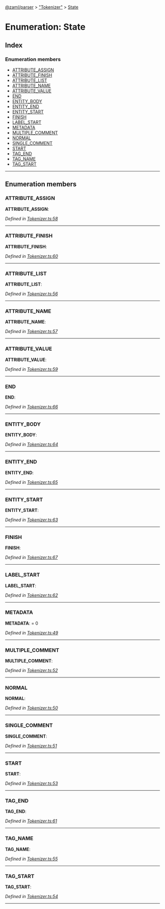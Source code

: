 [@zaml/parser](../README.md) > ["Tokenizer"](../modules/_tokenizer_.md) > [State](../enums/_tokenizer_.state.md)

# Enumeration: State

## Index

### Enumeration members

* [ATTRIBUTE_ASSIGN](_tokenizer_.state.md#attribute_assign)
* [ATTRIBUTE_FINISH](_tokenizer_.state.md#attribute_finish)
* [ATTRIBUTE_LIST](_tokenizer_.state.md#attribute_list)
* [ATTRIBUTE_NAME](_tokenizer_.state.md#attribute_name)
* [ATTRIBUTE_VALUE](_tokenizer_.state.md#attribute_value)
* [END](_tokenizer_.state.md#end)
* [ENTITY_BODY](_tokenizer_.state.md#entity_body)
* [ENTITY_END](_tokenizer_.state.md#entity_end)
* [ENTITY_START](_tokenizer_.state.md#entity_start)
* [FINISH](_tokenizer_.state.md#finish)
* [LABEL_START](_tokenizer_.state.md#label_start)
* [METADATA](_tokenizer_.state.md#metadata)
* [MULTIPLE_COMMENT](_tokenizer_.state.md#multiple_comment)
* [NORMAL](_tokenizer_.state.md#normal)
* [SINGLE_COMMENT](_tokenizer_.state.md#single_comment)
* [START](_tokenizer_.state.md#start)
* [TAG_END](_tokenizer_.state.md#tag_end)
* [TAG_NAME](_tokenizer_.state.md#tag_name)
* [TAG_START](_tokenizer_.state.md#tag_start)

---

## Enumeration members

<a id="attribute_assign"></a>

###  ATTRIBUTE_ASSIGN

**ATTRIBUTE_ASSIGN**: 

*Defined in [Tokenizer.ts:58](https://github.com/nexushubs/zaml-lang/blob/dc16477/packages/zaml-parser/src/Tokenizer.ts#L58)*

___
<a id="attribute_finish"></a>

###  ATTRIBUTE_FINISH

**ATTRIBUTE_FINISH**: 

*Defined in [Tokenizer.ts:60](https://github.com/nexushubs/zaml-lang/blob/dc16477/packages/zaml-parser/src/Tokenizer.ts#L60)*

___
<a id="attribute_list"></a>

###  ATTRIBUTE_LIST

**ATTRIBUTE_LIST**: 

*Defined in [Tokenizer.ts:56](https://github.com/nexushubs/zaml-lang/blob/dc16477/packages/zaml-parser/src/Tokenizer.ts#L56)*

___
<a id="attribute_name"></a>

###  ATTRIBUTE_NAME

**ATTRIBUTE_NAME**: 

*Defined in [Tokenizer.ts:57](https://github.com/nexushubs/zaml-lang/blob/dc16477/packages/zaml-parser/src/Tokenizer.ts#L57)*

___
<a id="attribute_value"></a>

###  ATTRIBUTE_VALUE

**ATTRIBUTE_VALUE**: 

*Defined in [Tokenizer.ts:59](https://github.com/nexushubs/zaml-lang/blob/dc16477/packages/zaml-parser/src/Tokenizer.ts#L59)*

___
<a id="end"></a>

###  END

**END**: 

*Defined in [Tokenizer.ts:66](https://github.com/nexushubs/zaml-lang/blob/dc16477/packages/zaml-parser/src/Tokenizer.ts#L66)*

___
<a id="entity_body"></a>

###  ENTITY_BODY

**ENTITY_BODY**: 

*Defined in [Tokenizer.ts:64](https://github.com/nexushubs/zaml-lang/blob/dc16477/packages/zaml-parser/src/Tokenizer.ts#L64)*

___
<a id="entity_end"></a>

###  ENTITY_END

**ENTITY_END**: 

*Defined in [Tokenizer.ts:65](https://github.com/nexushubs/zaml-lang/blob/dc16477/packages/zaml-parser/src/Tokenizer.ts#L65)*

___
<a id="entity_start"></a>

###  ENTITY_START

**ENTITY_START**: 

*Defined in [Tokenizer.ts:63](https://github.com/nexushubs/zaml-lang/blob/dc16477/packages/zaml-parser/src/Tokenizer.ts#L63)*

___
<a id="finish"></a>

###  FINISH

**FINISH**: 

*Defined in [Tokenizer.ts:67](https://github.com/nexushubs/zaml-lang/blob/dc16477/packages/zaml-parser/src/Tokenizer.ts#L67)*

___
<a id="label_start"></a>

###  LABEL_START

**LABEL_START**: 

*Defined in [Tokenizer.ts:62](https://github.com/nexushubs/zaml-lang/blob/dc16477/packages/zaml-parser/src/Tokenizer.ts#L62)*

___
<a id="metadata"></a>

###  METADATA

**METADATA**:  = 0

*Defined in [Tokenizer.ts:49](https://github.com/nexushubs/zaml-lang/blob/dc16477/packages/zaml-parser/src/Tokenizer.ts#L49)*

___
<a id="multiple_comment"></a>

###  MULTIPLE_COMMENT

**MULTIPLE_COMMENT**: 

*Defined in [Tokenizer.ts:52](https://github.com/nexushubs/zaml-lang/blob/dc16477/packages/zaml-parser/src/Tokenizer.ts#L52)*

___
<a id="normal"></a>

###  NORMAL

**NORMAL**: 

*Defined in [Tokenizer.ts:50](https://github.com/nexushubs/zaml-lang/blob/dc16477/packages/zaml-parser/src/Tokenizer.ts#L50)*

___
<a id="single_comment"></a>

###  SINGLE_COMMENT

**SINGLE_COMMENT**: 

*Defined in [Tokenizer.ts:51](https://github.com/nexushubs/zaml-lang/blob/dc16477/packages/zaml-parser/src/Tokenizer.ts#L51)*

___
<a id="start"></a>

###  START

**START**: 

*Defined in [Tokenizer.ts:53](https://github.com/nexushubs/zaml-lang/blob/dc16477/packages/zaml-parser/src/Tokenizer.ts#L53)*

___
<a id="tag_end"></a>

###  TAG_END

**TAG_END**: 

*Defined in [Tokenizer.ts:61](https://github.com/nexushubs/zaml-lang/blob/dc16477/packages/zaml-parser/src/Tokenizer.ts#L61)*

___
<a id="tag_name"></a>

###  TAG_NAME

**TAG_NAME**: 

*Defined in [Tokenizer.ts:55](https://github.com/nexushubs/zaml-lang/blob/dc16477/packages/zaml-parser/src/Tokenizer.ts#L55)*

___
<a id="tag_start"></a>

###  TAG_START

**TAG_START**: 

*Defined in [Tokenizer.ts:54](https://github.com/nexushubs/zaml-lang/blob/dc16477/packages/zaml-parser/src/Tokenizer.ts#L54)*

___

